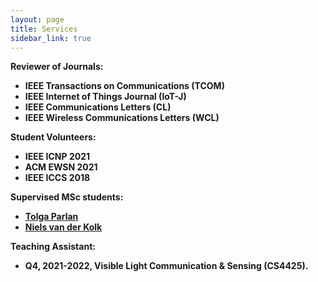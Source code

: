 ```yaml
---
layout: page
title: Services
sidebar_link: true
---
```

<strong>Reviewer of Journals:

* IEEE Transactions on Communications (TCOM)
* IEEE Internet of Things Journal (IoT-J)
* IEEE Communications Letters (CL)
* IEEE Wireless Communications Letters (WCL)

<strong>Student Volunteers:

* IEEE ICNP 2021
* ACM EWSN 2021
* IEEE ICCS 2018

<strong>Supervised MSc students:
  
* [Tolga Parlan](https://www.linkedin.com/in/tolgaparlan/)
* [Niels van der Kolk](https://www.linkedin.com/in/niels-van-der-kolk-a61b50174/)
  
<strong>Teaching Assistant:
* Q4, 2021-2022, Visible Light Communication & Sensing (CS4425).





